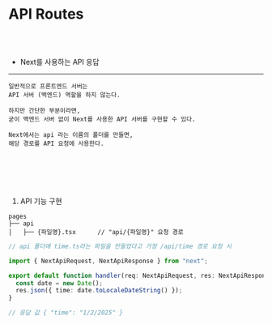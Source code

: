#  API Routes

<br />
<br />

* Next를 사용하는 API 응답
---

```
일반적으로 프론트엔드 서버는
API 서버 (백엔드) 역할을 하지 않는다.

하지만 간단한 부분이라면,
굳이 백엔드 서버 없이 Next를 사용한 API 서버를 구현할 수 있다.

Next에서는 api 라는 이름의 폴더를 만들면,
해당 경로를 API 요청에 사용한다.
```

<br />
<br />
<br />
<br />

1. API 기능 구현

```
pages
├── api
│   ├── {파일명}.tsx      // "api/{파일명}" 요청 경로
```

```ts
// api 폴더에 time.ts라는 파일을 만들었다고 가정 /api/time 경로 요청 시

import { NextApiRequest, NextApiResponse } from "next";

export default function handler(req: NextApiRequest, res: NextApiResponse) {
  const date = new Date();
  res.json({ time: date.toLocaleDateString() });
}

// 응답 값 { "time": "1/2/2025" }
```
